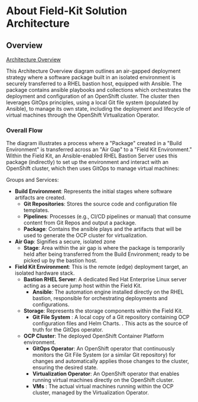 # About Field-Kit Solution Architecture

## Overview

[Architecture Overview](./diagram-arch.md)

This Architecture Overview diagram outlines an air-gapped deployment strategy where a software package built in an isolated environment is securely transferred to a RHEL bastion host, equipped with Ansible.  The package contains ansible playbooks and collections which orchestrates the deployment and configuration of an OpenShift cluster. The cluster then leverages GitOps principles, using a local Git file system (populated by Ansible), to manage its own state, including the deployment and lifecycle of virtual machines through the OpenShift Virtualization Operator.

### Overall Flow

The diagram illustrates a process where a "Package" created in a "Build Environment" is transferred across an "Air Gap" to a "Field Kit Environment." Within the Field Kit, an Ansible-enabled RHEL Bastion Server uses this package (indirectly) to set up the environment and interact with an OpenShift cluster, which then uses GitOps to manage virtual machines:

Groups and Services:

* **Build Environment**: Represents the initial stages where software artifacts are created.
  * **Git Repositories**:  Stores the source code and configuration file templates.
  * **Pipelines**: Processes (e.g., CI/CD pipelines or manual) that consume content from Git Repos and output a package.
  * **Package**: Contains the ansible plays and the artifacts that will be used to generate the OCP cluster for virtualization.
* **Air Gap**: Signifies a secure, isolated zone
  * **Stage**: Area within the air gap is where the package is temporarily held after being transferred from the Build Environment; ready to be picked up by the bastion host.
* **Field Kit Environment**: This is the remote (edge) deployment target, an isolated hardware stack.
  * **Bastion RHEL Server**: A dedicated Red Hat Enterprise Linux server acting as a secure jump host within the Field Kit.
    * **Ansible**: The automation engine installed directly on the RHEL bastion, responsible for orchestrating deployments and configurations.
  * **Storage**: Represents the storage components within the Field Kit.
    * **Git File System** : A local copy of a Git repository containing OCP configuration files and Helm Charts.  . This acts as the source of truth for the GitOps operator.
  * **OCP Cluster**: The deployed OpenShift Container Platform environment.
    * **GitOps Operator**: An OpenShift operator that continuously monitors the Git File System (or a similar Git repository) for changes and automatically applies those changes to the cluster, ensuring the desired state.
    * **Virtualization Operator**: An OpenShift operator that enables running virtual machines directly on the OpenShift cluster.
    * **VMs** : The actual virtual machines running within the OCP cluster, managed by the Virtualization Operator.
